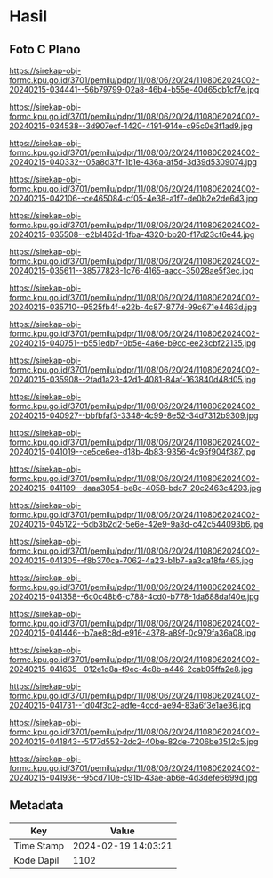 # Hasil

## Foto C Plano

https://sirekap-obj-formc.kpu.go.id/3701/pemilu/pdpr/11/08/06/20/24/1108062024002-20240215-034441--56b79799-02a8-46b4-b55e-40d65cb1cf7e.jpg

https://sirekap-obj-formc.kpu.go.id/3701/pemilu/pdpr/11/08/06/20/24/1108062024002-20240215-034538--3d907ecf-1420-4191-914e-c95c0e3f1ad9.jpg

https://sirekap-obj-formc.kpu.go.id/3701/pemilu/pdpr/11/08/06/20/24/1108062024002-20240215-040332--05a8d37f-1b1e-436a-af5d-3d39d5309074.jpg

https://sirekap-obj-formc.kpu.go.id/3701/pemilu/pdpr/11/08/06/20/24/1108062024002-20240215-042106--ce465084-cf05-4e38-a1f7-de0b2e2de6d3.jpg

https://sirekap-obj-formc.kpu.go.id/3701/pemilu/pdpr/11/08/06/20/24/1108062024002-20240215-035508--e2b1462d-1fba-4320-bb20-f17d23cf6e44.jpg

https://sirekap-obj-formc.kpu.go.id/3701/pemilu/pdpr/11/08/06/20/24/1108062024002-20240215-035611--38577828-1c76-4165-aacc-35028ae5f3ec.jpg

https://sirekap-obj-formc.kpu.go.id/3701/pemilu/pdpr/11/08/06/20/24/1108062024002-20240215-035710--9525fb4f-e22b-4c87-877d-99c671e4463d.jpg

https://sirekap-obj-formc.kpu.go.id/3701/pemilu/pdpr/11/08/06/20/24/1108062024002-20240215-040751--b551edb7-0b5e-4a6e-b9cc-ee23cbf22135.jpg

https://sirekap-obj-formc.kpu.go.id/3701/pemilu/pdpr/11/08/06/20/24/1108062024002-20240215-035908--2fad1a23-42d1-4081-84af-163840d48d05.jpg

https://sirekap-obj-formc.kpu.go.id/3701/pemilu/pdpr/11/08/06/20/24/1108062024002-20240215-040927--bbfbfaf3-3348-4c99-8e52-34d7312b9309.jpg

https://sirekap-obj-formc.kpu.go.id/3701/pemilu/pdpr/11/08/06/20/24/1108062024002-20240215-041019--ce5ce6ee-d18b-4b83-9356-4c95f904f387.jpg

https://sirekap-obj-formc.kpu.go.id/3701/pemilu/pdpr/11/08/06/20/24/1108062024002-20240215-041109--daaa3054-be8c-4058-bdc7-20c2463c4293.jpg

https://sirekap-obj-formc.kpu.go.id/3701/pemilu/pdpr/11/08/06/20/24/1108062024002-20240215-045122--5db3b2d2-5e6e-42e9-9a3d-c42c544093b6.jpg

https://sirekap-obj-formc.kpu.go.id/3701/pemilu/pdpr/11/08/06/20/24/1108062024002-20240215-041305--f8b370ca-7062-4a23-b1b7-aa3ca18fa465.jpg

https://sirekap-obj-formc.kpu.go.id/3701/pemilu/pdpr/11/08/06/20/24/1108062024002-20240215-041358--6c0c48b6-c788-4cd0-b778-1da688daf40e.jpg

https://sirekap-obj-formc.kpu.go.id/3701/pemilu/pdpr/11/08/06/20/24/1108062024002-20240215-041446--b7ae8c8d-e916-4378-a89f-0c979fa36a08.jpg

https://sirekap-obj-formc.kpu.go.id/3701/pemilu/pdpr/11/08/06/20/24/1108062024002-20240215-041635--012e1d8a-f9ec-4c8b-a446-2cab05ffa2e8.jpg

https://sirekap-obj-formc.kpu.go.id/3701/pemilu/pdpr/11/08/06/20/24/1108062024002-20240215-041731--1d04f3c2-adfe-4ccd-ae94-83a6f3e1ae36.jpg

https://sirekap-obj-formc.kpu.go.id/3701/pemilu/pdpr/11/08/06/20/24/1108062024002-20240215-041843--5177d552-2dc2-40be-82de-7206be3512c5.jpg

https://sirekap-obj-formc.kpu.go.id/3701/pemilu/pdpr/11/08/06/20/24/1108062024002-20240215-041936--95cd710e-c91b-43ae-ab6e-4d3defe6699d.jpg


## Metadata

| Key        | Value               |
| ---------- | ------------------- |
| Time Stamp | 2024-02-19 14:03:21 |
| Kode Dapil | 1102                |



